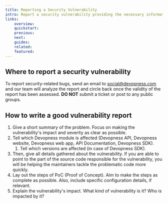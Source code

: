 ```yaml
---
title: Reporting a Security Vulnerability
intro: Report a security vulnerability providing the necessary information to our development team.
links:
    overview:
    quickstart:
    previous:
    next:
    guides:
    related:
    featured:
---
```


## Where to report a security vulnerability
To report security-related bugs, send an email to [social@devopness.com](mailto:social@devopness.com) and our team will analyze the report and circle back once the validity of the report has been assessed. **DO NOT** submit a ticket or post to any public groups.


## How to write a good vulnerability report

1. Give a short summary of the problem. Focus on making the vulnerability's impact and severity as clear as possible.
1. Tell which Devopness module is affected (Devopness API, Devopness website, Devopness web app, API Documentation, Devopness SDK).
    1. Tell which versions are affected (in case of Devopness SDK).
1. Then, give all details gathered about the vulnerability. If you are able to point to the part of the source code responsible for the vulnerability, you will be helping the maintainers tackle the problematic code more quickly.
1. Lay out the steps of PoC (Proof of Concept). Aim to make the steps as complete as possible. Also, include specific configuration details, if relevant.
1. Explain the vulnerability's impact. What kind of vulnerability is it? Who is impacted by it?
